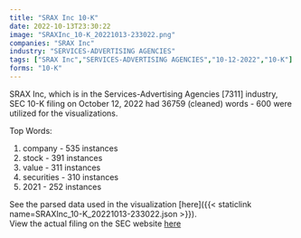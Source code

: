 ```yaml
---
title: "SRAX Inc 10-K"
date: 2022-10-13T23:30:22
image: "SRAXInc_10-K_20221013-233022.png"
companies: "SRAX Inc"
industry: "SERVICES-ADVERTISING AGENCIES"
tags: ["SRAX Inc","SERVICES-ADVERTISING AGENCIES","10-12-2022","10-K"]
forms: "10-K"
---
```

SRAX Inc, which is in the Services-Advertising Agencies [7311] industry, SEC 10-K filing on October 12, 2022 had 36759 (cleaned) words - 600 were utilized for the visualizations.

Top Words:
1. company - 535 instances
2. stock - 391 instances
3. value - 311 instances
4. securities - 310 instances
5. 2021 - 252 instances


See the parsed data used in the visualization [here]({{< staticlink name=SRAXInc_10-K_20221013-233022.json >}}).  
View the actual filing on the SEC website [here](https://www.sec.gov/Archives/edgar/data/1538217/0001493152-22-028254.txt)